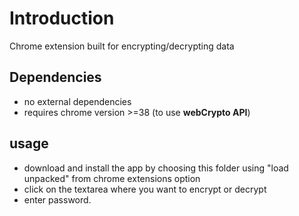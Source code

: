 # Introduction

Chrome extension built for encrypting/decrypting data

## Dependencies

- no external dependencies
- requires chrome version >=38 (to use **webCrypto API**)

## usage

- download and install the app by choosing this folder using "load unpacked" from chrome extensions option
- click on the textarea where you want to encrypt or decrypt
- enter password.
